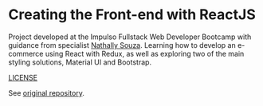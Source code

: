 # Creating the Front-end with ReactJS

Project developed at the Impulso Fullstack Web Developer Bootcamp with guidance from specialist [Nathally Souza](https://github.com/nathyts "Nathally Souza").
Learning how to develop an e-commerce using React with Redux, as well as exploring two of the main styling solutions, Material UI and Bootstrap.

[LICENSE](/LICENSE)

See [original repository](https://github.com/nathyts/dioshopping).
